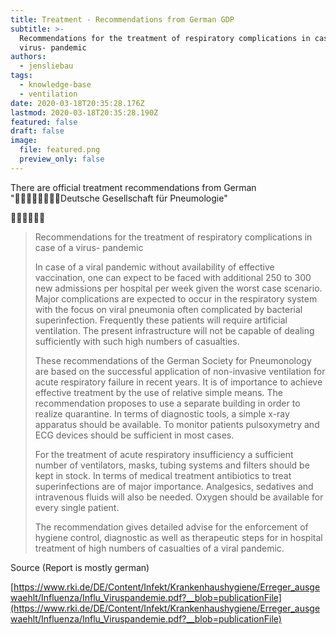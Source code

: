 ```yaml
---
title: Treatment - Recommendations from German GDP
subtitle: >-
  Recommendations for the treatment of respiratory complications in case of a
  virus- pandemic
authors:
  - jensliebau
tags:
  - knowledge-base
  - ventilation
date: 2020-03-18T20:35:28.176Z
lastmod: 2020-03-18T20:35:28.190Z
featured: false
draft: false
image:
  file: featured.png
  preview_only: false
---
```

There are official treatment recommendations from German "Deutsche Gesellschaft für Pneumologie"

 

> Recommendations for the treatment of respiratory complications in case of a virus- pandemic
>
> In case of a viral pandemic without availability of effective vaccination, one can expect to be faced with additional 250 to 300 new admissions per hospital per week given the worst case scenario. Major complications are expected to occur in the respiratory system with the focus on viral pneumonia often complicated by bacterial superinfection. Frequently these patients will require artificial ventilation. The present infrastructure will not be capable of dealing sufficiently with such high numbers of casualties.
>
> These recommendations of the German Society for Pneumonology are based on the successful application of non-invasive ventilation for acute respiratory failure in recent years. It is of importance to achieve effective treatment by the use of relative simple means. The recommendation proposes to use a separate building in order to realize quarantine. In terms of diagnostic tools, a simple x-ray apparatus should be available. To monitor patients pulsoxymetry and ECG devices should be sufficient in most cases.
>
> For the treatment of acute respiratory insufficiency a sufficient number of ventilators, masks, tubing systems and filters should be kept in stock. In terms of medical treatment antibiotics to treat superinfections are of major importance. Analgesics, sedatives and intravenous fluids will also be needed. Oxygen should be available for every single patient.
>
> The recommendation gives detailed advise for the enforcement of hygiene control, diagnostic as well as therapeutic steps for in hospital treatment of high numbers of casualties of a viral pandemic.

Source (Report is mostly german)

[https://www.rki.de/DE/Content/Infekt/Krankenhaushygiene/Erreger_ausgewaehlt/Influenza/Influ_Viruspandemie.pdf?__blob=publicationFile](https://www.rki.de/DE/Content/Infekt/Krankenhaushygiene/Erreger_ausgewaehlt/Influenza/Influ_Viruspandemie.pdf?__blob=publicationFile)
